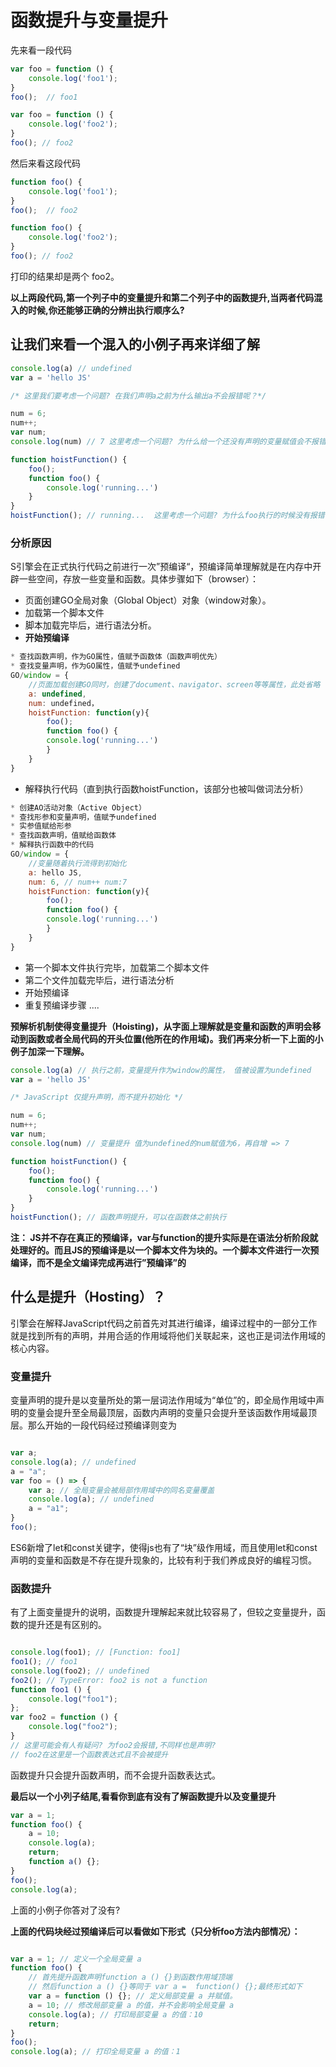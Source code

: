 # 函数提升与变量提升

先来看一段代码

```js
var foo = function () {
    console.log('foo1');
}
foo();  // foo1

var foo = function () {
    console.log('foo2');
}
foo(); // foo2
```
然后来看这段代码

```js
function foo() {
    console.log('foo1');
}
foo();  // foo2

function foo() {
    console.log('foo2');
}
foo(); // foo2
```
打印的结果却是两个 foo2。

**以上两段代码,第一个列子中的变量提升和第二个列子中的函数提升,当两者代码混入的时候,你还能够正确的分辨出执行顺序么?**

## 让我们来看一个混入的小例子再来详细了解

```js
console.log(a) // undefined
var a = 'hello JS' 

/* 这里我们要考虑一个问题? 在我们声明a之前为什么输出a不会报错呢？*/

num = 6;
num++;
var num;
console.log(num) // 7 这里考虑一个问题? 为什么给一个还没有声明的变量赋值会不报错呢

function hoistFunction() {
    foo();
    function foo() {        
        console.log('running...')    
    }
}
hoistFunction(); // running...  这里考虑一个问题? 为什么foo执行的时候没有报错呢
```
### 分析原因
S引擎会在正式执行代码之前进行一次”预编译“，预编译简单理解就是在内存中开辟一些空间，存放一些变量和函数。具体步骤如下（browser）：
* 页面创建GO全局对象（Global Object）对象（window对象）。
* 加载第一个脚本文件
* 脚本加载完毕后，进行语法分析。
* **开始预编译**
    
```js
* 查找函数声明，作为GO属性，值赋予函数体（函数声明优先）
* 查找变量声明，作为GO属性，值赋予undefined
GO/window = {
    //页面加载创建GO同时，创建了document、navigator、screen等等属性，此处省略
    a: undefined,
    num: undefined，
    hoistFunction: function(y){
        foo();
        function foo() {        
        console.log('running...')    
        }
    }
}
```
* 解释执行代码（直到执行函数hoistFunction，该部分也被叫做词法分析）
```js
* 创建AO活动对象（Active Object）
* 查找形参和变量声明，值赋予undefined
* 实参值赋给形参
* 查找函数声明，值赋给函数体
* 解释执行函数中的代码
GO/window = {
    //变量随着执行流得到初始化
    a: hello JS,
    num: 6, // num++ num:7
    hoistFunction: function(y){
        foo();
        function foo() {        
        console.log('running...')    
        }
    }
}
```
* 第一个脚本文件执行完毕，加载第二个脚本文件
* 第二个文件加载完毕后，进行语法分析
* 开始预编译
* 重复预编译步骤 ....

**预解析机制使得变量提升（Hoisting)，从字面上理解就是变量和函数的声明会移动到函数或者全局代码的开头位置(他所在的作用域)。我们再来分析一下上面的小例子加深一下理解。**

```js
console.log(a) // 执行之前，变量提升作为window的属性， 值被设置为undefined
var a = 'hello JS' 

/* JavaScript 仅提升声明，而不提升初始化 */

num = 6;
num++;
var num;
console.log(num) // 变量提升 值为undefined的num赋值为6，再自增 => 7

function hoistFunction() {
    foo();
    function foo() {        
        console.log('running...')    
    }
}
hoistFunction(); // 函数声明提升，可以在函数体之前执行
```
**注： JS并不存在真正的预编译，var与function的提升实际是在语法分析阶段就处理好的。而且JS的预编译是以一个脚本文件为块的。一个脚本文件进行一次预编译，而不是全文编译完成再进行”预编译”的**

## 什么是提升（Hosting）？
引擎会在解释JavaScript代码之前首先对其进行编译，编译过程中的一部分工作就是找到所有的声明，并用合适的作用域将他们关联起来，这也正是词法作用域的核心内容。

### 变量提升
变量声明的提升是以变量所处的第一层词法作用域为“单位”的，即全局作用域中声明的变量会提升至全局最顶层，函数内声明的变量只会提升至该函数作用域最顶层。那么开始的一段代码经过预编译则变为

```js

var a;
console.log(a); // undefined
a = "a";
var foo = () => {
    var a; // 全局变量会被局部作用域中的同名变量覆盖
    console.log(a); // undefined
    a = "a1";
}
foo();
```
ES6新增了let和const关键字，使得js也有了“块”级作用域，而且使用let和const 声明的变量和函数是不存在提升现象的，比较有利于我们养成良好的编程习惯。
### 函数提升
有了上面变量提升的说明，函数提升理解起来就比较容易了，但较之变量提升，函数的提升还是有区别的。

```js

console.log(foo1); // [Function: foo1]
foo1(); // foo1
console.log(foo2); // undefined
foo2(); // TypeError: foo2 is not a function
function foo1 () {
	console.log("foo1");
};
var foo2 = function () {
	console.log("foo2");
}
// 这里可能会有人有疑问? 为foo2会报错,不同样也是声明?
// foo2在这里是一个函数表达式且不会被提升
```
函数提升只会提升函数声明，而不会提升函数表达式。

**最后以一个小列子结尾,看看你到底有没有了解函数提升以及变量提升**

```js
var a = 1;
function foo() {
    a = 10;
    console.log(a);
    return;
    function a() {};
}
foo();
console.log(a);
```
上面的小例子你答对了没有?

**上面的代码块经过预编译后可以看做如下形式（只分析foo方法内部情况）：**

```js

var a = 1; // 定义一个全局变量 a
function foo() {
    // 首先提升函数声明function a () {}到函数作用域顶端
    // 然后function a () {}等同于 var a =  function() {};最终形式如下
    var a = function () {}; // 定义局部变量 a 并赋值。
    a = 10; // 修改局部变量 a 的值，并不会影响全局变量 a
    console.log(a); // 打印局部变量 a 的值：10
    return;
}
foo();
console.log(a); // 打印全局变量 a 的值：1
```